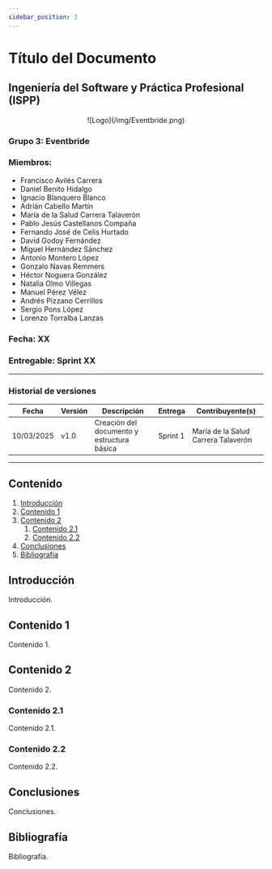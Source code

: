 ```yaml
---
sidebar_position: 3
---
```


# Título del Documento
## Ingeniería del Software y Práctica Profesional (ISPP)
<center>![Logo](/img/Eventbride.png)</center>

### Grupo 3: Eventbride

### Miembros:
- Francisco Avilés Carrera
- Daniel Benito Hidalgo
- Ignacio Blanquero Blanco
- Adrián Cabello Martín
- María de la Salud Carrera Talaverón
- Pablo Jesús Castellanos Compaña
- Fernando José de Celis Hurtado
- David Godoy Fernández
- Miguel Hernández Sánchez
- Antonio Montero López
- Gonzalo Navas Remmers
- Héctor Noguera González
- Natalia Olmo Villegas
- Manuel Pérez Vélez
- Andrés Pizzano Cerrillos
- Sergio Pons López
- Lorenzo Torralba Lanzas

### Fecha: XX

### Entregable: Sprint XX

---

### Historial de versiones

| Fecha      | Versión | Descripción                                | Entrega  | Contribuyente(s)                    |
|------------|---------|--------------------------------------------|----------|-------------------------------------|
| 10/03/2025 | v1.0    | Creación del documento y estructura básica | Sprint 1 | María de la Salud Carrera Talaverón |

---

## Contenido
1. [Introducción](#intro)
2. [Contenido 1](#id1)
3. [Contenido 2](#id2)
    1. [Contenido 2.1](#id21)
    2. [Contenido 2.2](#id22)
4. [Conclusiones](#concl)
5. [Bibliografía](#bib)


<div id='intro'></div>

## Introducción

Introducción.

<div id='id1'></div>

## Contenido 1

Contenido 1.

<div id='id2'></div>

## Contenido 2

Contenido 2.

<div id='id21'></div>

### Contenido 2.1

Contenido 2.1.

<div id='id22'></div>

### Contenido 2.2

Contenido 2.2.

<div id='concl'></div>

## Conclusiones

Conclusiones.

<div id='bib'></div>

## Bibliografía

Bibliografía.